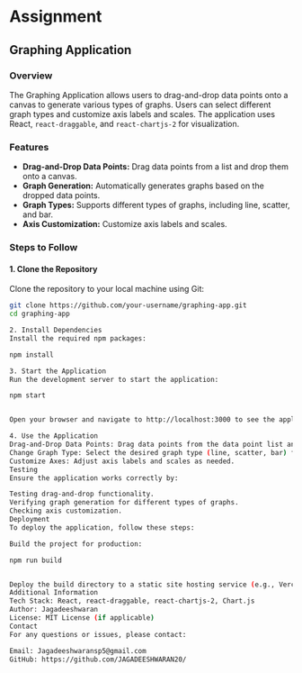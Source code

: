 # Assignment

## Graphing Application

### Overview
The Graphing Application allows users to drag-and-drop data points onto a canvas to generate various types of graphs. Users can select different graph types and customize axis labels and scales. The application uses React, `react-draggable`, and `react-chartjs-2` for visualization.

### Features
- **Drag-and-Drop Data Points:** Drag data points from a list and drop them onto a canvas.
- **Graph Generation:** Automatically generates graphs based on the dropped data points.
- **Graph Types:** Supports different types of graphs, including line, scatter, and bar.
- **Axis Customization:** Customize axis labels and scales.

### Steps to Follow

#### 1. Clone the Repository
Clone the repository to your local machine using Git:
```sh
git clone https://github.com/your-username/graphing-app.git
cd graphing-app

2. Install Dependencies
Install the required npm packages:

npm install

3. Start the Application
Run the development server to start the application:

npm start


Open your browser and navigate to http://localhost:3000 to see the application in action.

4. Use the Application
Drag-and-Drop Data Points: Drag data points from the data point list and drop them onto the canvas.
Change Graph Type: Select the desired graph type (line, scatter, bar) from the dropdown menu.
Customize Axes: Adjust axis labels and scales as needed.
Testing
Ensure the application works correctly by:

Testing drag-and-drop functionality.
Verifying graph generation for different types of graphs.
Checking axis customization.
Deployment
To deploy the application, follow these steps:

Build the project for production:

npm run build


Deploy the build directory to a static site hosting service (e.g., Vercel, Netlify).
Additional Information
Tech Stack: React, react-draggable, react-chartjs-2, Chart.js
Author: Jagadeeshwaran
License: MIT License (if applicable)
Contact
For any questions or issues, please contact:

Email: Jagadeeshwaransp5@gmail.com
GitHub: https://github.com/JAGADEESHWARAN20/

